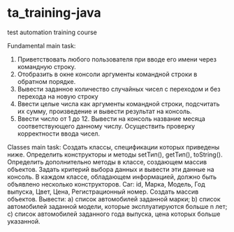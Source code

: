 # ta_training-java
test automation training course

Fundamental main task:
1. Приветствовать любого пользователя при вводе его имени через командную строку.
2. Отобразить в окне консоли аргументы командной строки в обратном порядке.
3. Вывести заданное количество случайных чисел с переходом и без перехода на новую строку
4. Ввести целые числа как аргументы командной строки, подсчитать их сумму, произведение и вывести результат на консоль.
5. Ввести число от 1 до 12. Вывести на консоль название месяца соответствующего данному числу. Осуществить проверку корректности ввода чисел.


Classes main task:
Создать классы, спецификации которых приведены ниже.
Определить конструкторы и методы setТип(), getТип(), toString().
Определить дополнительно методы в классе, создающем массив объектов.
Задать критерий выбора данных и вывести эти данные на консоль.
В каждом классе, обладающем информацией, должно быть объявлено несколько конструкторов.
    Car: id, Марка, Модель, Год выпуска, Цвет, Цена, Регистрационный номер.
    Создать массив объектов. Вывести:
    a) список автомобилей заданной марки;
    b) список автомобилей заданной модели, которые эксплуатируются больше n лет;
    c) список автомобилей заданного года выпуска, цена которых больше указанной.